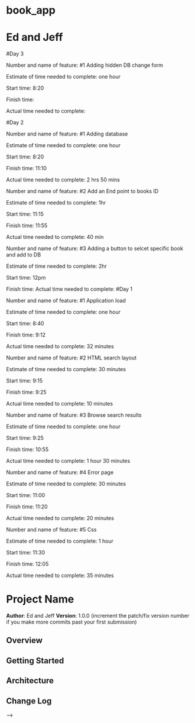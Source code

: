# book_app
# Ed and Jeff

#Day 3

Number and name of feature: #1 Adding hidden DB change form

Estimate of time needed to complete: one hour

Start time: 8:20

Finish time: 

Actual time needed to complete: 

#Day 2

Number and name of feature: #1 Adding database

Estimate of time needed to complete: one hour

Start time: 8:20

Finish time: 11:10

Actual time needed to complete: 2 hrs 50 mins

Number and name of feature: #2 Add an End point to books ID

Estimate of time needed to complete: 1hr

Start time: 11:15

Finish time: 11:55

Actual time needed to complete: 40 min

Number and name of feature: #3 Adding a button to selcet specific book and add to DB

Estimate of time needed to complete: 2hr

Start time: 12pm

Finish time: 
Actual time needed to complete: 
#Day 1

Number and name of feature: #1 Application load

Estimate of time needed to complete: one hour

Start time: 8:40

Finish time: 9:12

Actual time needed to complete: 32 minutes

Number and name of feature: #2 HTML search layout

Estimate of time needed to complete: 30 minutes

Start time: 9:15

Finish time: 9:25

Actual time needed to complete: 10 minutes

Number and name of feature: #3 Browse search results

Estimate of time needed to complete: one hour

Start time: 9:25

Finish time: 10:55

Actual time needed to complete: 1 hour 30 minutes

Number and name of feature: #4 Error page

Estimate of time needed to complete: 30 minutes

Start time: 11:00

Finish time: 11:20

Actual time needed to complete: 20 minutes

Number and name of feature: #5 Css

Estimate of time needed to complete: 1 hour

Start time: 11:30

Finish time: 12:05

Actual time needed to complete: 35 minutes

# Project Name

**Author**: Ed and Jeff
**Version**: 1.0.0 (increment the patch/fix version number if you make more commits past your first submission)

## Overview
<!-- Provide a high level overview of what this application is and why you are building it, beyond the fact that it's an assignment for a Code 301 class. (i.e. What's your problem domain?) -->

## Getting Started
<!-- What are the steps that a user must take in order to build this app on their own machine and get it running? -->

## Architecture
<!-- Provide a detailed description of the application design. What technologies (languages, libraries, etc) you're using, and any other relevant design information. -->

## Change Log
<!-- Use this area to document the iterative changes made to your application as each feature is successfully implemented. Use time stamps. Here's an examples:

01-01-2001 4:59pm - Application now has a fully-functional express server, with GET and POST routes for the book resource.

## Credits and Collaborations
<!-- Give credit (and a link) to other people or resources that helped you build this application. -->
-->